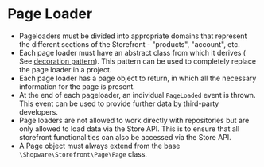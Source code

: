 # Page Loader

* Pageloaders must be divided into appropriate domains that represent the different sections of the Storefront - "products", "account", etc.
* Each page loader must have an abstract class from which it derives ( See [decoration pattern](../../references/adr/extension/2020-11-25-decoration-pattern)). This pattern can be used to completely replace the page loader in a project.
* Each page loader has a page object to return, in which all the necessary information for the page is present.
* At the end of each pageloader, an individual `PageLoaded` event is thrown. This event can be used to provide further data by third-party developers.
* Page loaders are not allowed to work directly with repositories but are only allowed to load data via the Store API. This is to ensure that all storefront functionalities can also be accessed via the Store API.
* A Page object must always extend from the base `\Shopware\Storefront\Page\Page` class.
